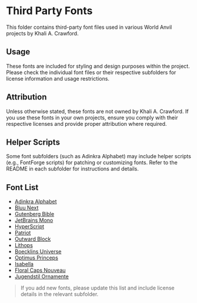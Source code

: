 
# Third Party Fonts

This folder contains third-party font files used in various World Anvil projects by Khali A. Crawford.

## Usage
These fonts are included for styling and design purposes within the project.
Please check the individual font files or their respective subfolders for license information and usage restrictions.

## Attribution
Unless otherwise stated, these fonts are not owned by Khali A. Crawford.
If you use these fonts in your own projects, ensure you comply with their respective licenses and provide proper attribution where required.

## Helper Scripts
Some font subfolders (such as Adinkra Alphabet) may include helper scripts (e.g., FontForge scripts) for patching or customizing fonts.
Refer to the README in each subfolder for instructions and details.

## Font List
- [Adinkra Alphabet](./Adinkra%20Alphabet%20font/)
- [Bluu Next](./BluuNext/)
- [Gutenberg Bible](./Gutenberg%20Bible%20Font/)
- [JetBrains Mono](./JetBrains/)
- [HyperScript](./HyperScript/)
- [Patriot](./Patriot/)
- [Outward Block](./Outward%20Font/)
- [Lithops](./Lithops/)
- [Boecklins Universe](./Boecklins%20Universe/)
- [Optimus Princeps](./Optimus%20Princeps%20Font/)
- [Isabella](./Isabella%20Font/)
- [Floral Caps Nouveau](./Floral%20Caps%20Nouveau/)
- [Jugendstil Ornamente](./Jugendstil%20Ornamente/)

> If you add new fonts, please update this list and include license details in the relevant subfolder.